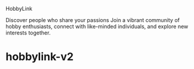 HobbyLink

Discover people who share your passions
Join a vibrant community of hobby enthusiasts, connect with like-minded individuals, and explore new interests together.
# hobbylink-v2
